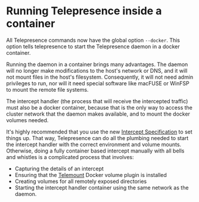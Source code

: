 # Running Telepresence inside a container

All Telepresence commands now have the global option `--docker`. This option tells telepresence to start the Telepresence daemon in a
docker container.

Running the daemon in a container brings many advantages. The daemon will no longer make modifications to the host's network or DNS, and
it will not mount files in the host's filesystem. Consequently, it will not need admin privileges to run, nor will it need special software
like macFUSE or WinFSP to mount the remote file systems.

The intercept handler (the process that will receive the intercepted traffic) must also be a docker container, because that is the only
way to access the cluster network that the daemon makes available, and to mount the docker volumes needed.

It's highly recommended that you use the new [Intercept Specification](../intercepts/specs) to set things up. That way, Telepresence can do
all the plumbing needed to start the intercept handler with the correct environment and volume mounts. 
Otherwise, doing a fully container based intercept manually with all bells and whistles is a complicated process that involves:
-  Capturing the details of an intercept
-  Ensuring that the [Telemount](https://github.com/datawire/docker-volume-telemount#readme) Docker volume plugin is installed
-  Creating volumes for all remotely exposed directories
-  Starting the intercept handler container using the same network as the daemon.
